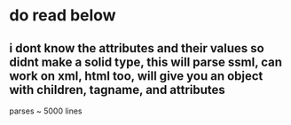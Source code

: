 # do read below
## i dont know the attributes and their values so didnt make a solid type, this will parse ssml, can work on xml, html too, will give you an object with children, tagname, and attributes

parses ~ 5000 lines
